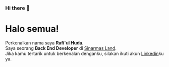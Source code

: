 ### Hi there 👋

# Halo semua! 
Perkenalkan nama saya **Rafi'ul Huda**.\
Saya seorang **Back End Developer** di [Sinarmas Land](https://www.sinarmasland.com/).\
Jika kamu tertarik untuk berkenalan denganku, silakan ikuti akun [Linkedin](https://www.linkedin.com/in/rafiul-huda-40853b1a7/)ku ya.



